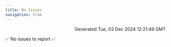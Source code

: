 ```yaml
---
title: No Issues
navigation: true
---
```


<p style="text-align:right;color:#cccs">
Generated Tue, 03 Dec 2024 12:21:49 GMT
</p>
<p>✅ No issues to report ✅</p>



